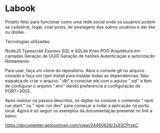 # Labook
Projeto feito para funcionar como uma rede social onde os usuários podem se cadastrar, logar, criar posts, ler postagens dos outros usuários e dar like ou dislike.

Tecnologias utilizadas:

NodeJS
Typescript
Express
SQL e SQLite
Knex
POO
Arquitetura em camadas
Geração de UUID
Geração de hashes
Autenticação e autorização
Roteamento

Para usar, faça um clone do repositório. Abra o console git no arquivo clonado e faça um npm install para instalar todas as dependencias.
Não esqueça de criar o arquivo ".db" e conectar ele com o aquivo ".sql" e tbm de configurar o arquivo ".env" dando preferencia a configuração de PORT=3003.

Após realizar os passos descritos, só digitar no console o comendo " npm run start " ou " npm run dev" para começar a rodar a aplicação na porta local.
Agora é só seguir os exemplos da documentação presente no link a baixo:

https://documenter.getpostman.com/view/24460628/2s93CPrskC
